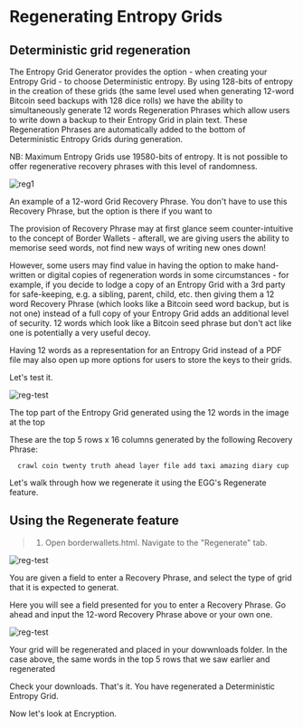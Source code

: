 # Regenerating Entropy Grids

## Deterministic grid regeneration

The Entropy Grid Generator provides the option - when creating your Entropy Grid - to choose Deterministic entropy. By using 128-bits of entropy in the creation of these grids (the same level used when generating 12-word Bitcoin seed backups with 128 dice rolls) we have the ability to simultaneously generate 12 words Regeneration Phrases which allow users to write down a backup to their Entropy Grid in plain text. These Regeneration Phrases are automatically added to the bottom of Deterministic Entropy Grids during generation.

NB: Maximum Entropy Grids use 19580-bits of entropy. It is not possible to offer regenerative recovery phrases with this level of randomness.

![reg1](/regeneration1.png)
<caption>An example of a 12-word Grid Recovery Phrase. You don't have to use this Recovery Phrase, but the option is there if you want to</caption>

The provision of Recovery Phrase may at first glance seem counter-intuitive to the concept of Border Wallets - afterall, we are giving users the ability to memorise seed words, not find new ways of writing new ones down!
  
However, some users may find value in having the option to make hand-written or digital copies of regeneration words in some circumstances - for example, if you decide to lodge a copy of an Entropy Grid with a 3rd party for safe-keeping, e.g. a sibling, parent, child, etc. then giving them a 12 word Recovery Phrase (which looks like a Bitcoin seed word backup, but is not one) instead of a full copy of your Entropy Grid adds an additional level of security. 12 words which look like a Bitcoin seed phrase but don't act like one is potentially a very useful decoy.
  
Having 12 words as a representation for an Entropy Grid instead of a PDF file may also open up more options for users to store the keys to their grids.

Let's test it.

![reg-test](/regen-test.png)
<caption>The top part of the Entropy Grid generated using the 12 words in the image at the top</caption>

These are the top 5 rows x 16 columns generated by the following Recovery Phrase:

```
  crawl coin twenty truth ahead layer file add taxi amazing diary cup
```
  
Let's walk through how we regenerate it using the EGG's Regenerate feature.

## Using the Regenerate feature

> 1. Open borderwallets.html. Navigate to the "Regenerate" tab.
  
![reg-test](/regen-test-1.png)
<caption>You are given a field to enter a Recovery Phrase, and select the type of grid that it is expected to generat.</caption>

Here you will see a field presented for you to enter a Recovery Phrase. Go ahead and input the 12-word Recovery Phrase above or your own one.

![reg-test](/regen-test.png)
<caption>Your grid will be regenerated and placed in your dowwnloads folder. In the case above, the same words in the top 5 rows that we saw earlier and regenerated</caption>

Check your downloads. That's it. You have regenerated a Deterministic Entropy Grid.

Now let's look at Encryption.
